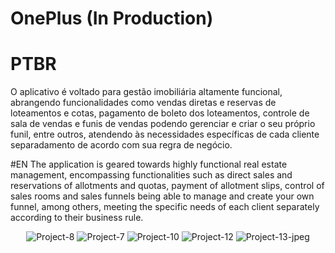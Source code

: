 <h1>OnePlus (In Production)</h1>

# PTBR
O aplicativo é voltado para gestão imobiliária altamente funcional, abrangendo funcionalidades como vendas diretas e reservas de loteamentos e cotas, pagamento de boleto dos loteamentos, controle de sala de vendas e funis de vendas podendo gerenciar e criar o seu próprio funil, entre outros, atendendo às necessidades específicas de cada cliente separadamento de acordo com sua regra de negócio.

#EN
The application is geared towards highly functional real estate management, encompassing functionalities such as direct sales and reservations of allotments and quotas, payment of allotment slips, control of sales rooms and sales funnels being able to manage and create your own funnel, among others, meeting the specific needs of each client separately according to their business rule.

<div align="center">
  <img src="https://i.ibb.co/QPhN6TD/Project-8.jpg" alt="Project-8" border="0" />
  <img src="https://i.ibb.co/r39vjHF/Project-7.jpg" alt="Project-7" border="0" />
  <img src="https://i.ibb.co/2k1qkSr/Project-10.jpg" alt="Project-10" border="0" />
  <img src="https://i.ibb.co/z5zQPTc/Project-12.jpg" alt="Project-12" border="0" />
  <img src="https://i.ibb.co/gTYKmNQ/Project-13-jpeg.png" alt="Project-13-jpeg" border="0" />
</div>

